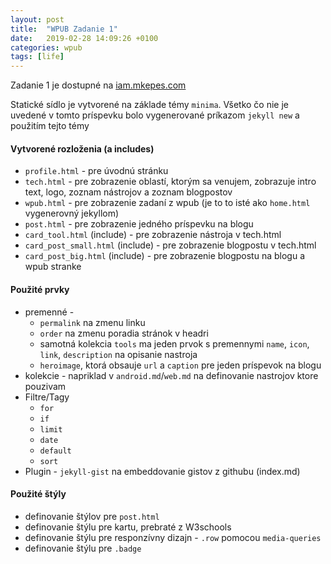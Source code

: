```yaml
---
layout: post
title:  "WPUB Zadanie 1"
date:   2019-02-28 14:09:26 +0100
categories: wpub
tags: [life]
---
```


Zadanie 1 je dostupné na [iam.mkepes.com](https://iam.mkepes.com)

Statické sídlo je vytvorené na základe témy `minima`. Všetko čo nie je uvedené v tomto príspevku bolo vygenerované príkazom `jekyll new` a použitím tejto témy

#### Vytvorené rozloženia (a includes)
- `profile.html` - pre úvodnú stránku
- `tech.html` - pre zobrazenie oblastí, ktorým sa venujem, zobrazuje intro text, logo, zoznam nástrojov a zoznam blogpostov
- `wpub.html` - pre zobrazenie zadaní z wpub (je to to isté ako `home.html` vygenerovný jekyllom)
- `post.html` - pre zobrazenie jedného príspevku na blogu
- `card_tool.html` (include) - pre zobrazenie nástroja v tech.html
- `card_post_small.html` (include) - pre zobrazenie blogpostu v tech.html
- `card_post_big.html` (include) - pre zobrazenie blogpostu na blogu a wpub stranke

#### Použité prvky
- premenné - 
    - `permalink` na zmenu linku
    - `order` na zmenu poradia stránok v headri
    - samotná kolekcia `tools` ma jeden prvok s premennymi `name`, `icon`, `link`, `description` na opisanie nastroja
    - `heroimage`, ktorá obsauje `url` a `caption` pre jeden príspevok na blogu
- kolekcie - napriklad v `android.md`/`web.md` na definovanie nastrojov ktore pouzivam
- Filtre/Tagy 
    - `for`
    - `if`
    - `limit`
    - `date`
    - `default`
    - `sort`
- Plugin - `jekyll-gist` na embeddovanie gistov z githubu (index.md)

#### Použité štýly
- definovanie štýlov pre `post.html` 
- definovanie štýlu pre kartu, prebraté z W3schools
- definovanie štýlu pre responzívny dizajn - `.row` pomocou `media-queries`
- definovanie štýlu pre `.badge`